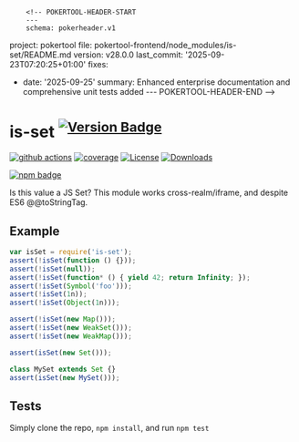         <!-- POKERTOOL-HEADER-START
        ---
        schema: pokerheader.v1
project: pokertool
file: pokertool-frontend/node_modules/is-set/README.md
version: v28.0.0
last_commit: '2025-09-23T07:20:25+01:00'
fixes:
- date: '2025-09-25'
  summary: Enhanced enterprise documentation and comprehensive unit tests added
        ---
        POKERTOOL-HEADER-END -->
# is-set <sup>[![Version Badge][npm-version-svg]][package-url]</sup>

[![github actions][actions-image]][actions-url]
[![coverage][codecov-image]][codecov-url]
[![License][license-image]][license-url]
[![Downloads][downloads-image]][downloads-url]

[![npm badge][npm-badge-png]][package-url]

Is this value a JS Set? This module works cross-realm/iframe, and despite ES6 @@toStringTag.

## Example

```js
var isSet = require('is-set');
assert(!isSet(function () {}));
assert(!isSet(null));
assert(!isSet(function* () { yield 42; return Infinity; });
assert(!isSet(Symbol('foo')));
assert(!isSet(1n));
assert(!isSet(Object(1n)));

assert(!isSet(new Map()));
assert(!isSet(new WeakSet()));
assert(!isSet(new WeakMap()));

assert(isSet(new Set()));

class MySet extends Set {}
assert(isSet(new MySet()));
```

## Tests
Simply clone the repo, `npm install`, and run `npm test`

[package-url]: https://npmjs.org/package/is-set
[npm-version-svg]: https://versionbadg.es/inspect-js/is-set.svg
[deps-svg]: https://david-dm.org/inspect-js/is-set.svg
[deps-url]: https://david-dm.org/inspect-js/is-set
[dev-deps-svg]: https://david-dm.org/inspect-js/is-set/dev-status.svg
[dev-deps-url]: https://david-dm.org/inspect-js/is-set#info=devDependencies
[npm-badge-png]: https://nodei.co/npm/is-set.png?downloads=true&stars=true
[license-image]: https://img.shields.io/npm/l/is-set.svg
[license-url]: LICENSE
[downloads-image]: https://img.shields.io/npm/dm/is-set.svg
[downloads-url]: https://npm-stat.com/charts.html?package=is-set
[codecov-image]: https://codecov.io/gh/inspect-js/is-set/branch/main/graphs/badge.svg
[codecov-url]: https://app.codecov.io/gh/inspect-js/is-set/
[actions-image]: https://img.shields.io/endpoint?url=https://github-actions-badge-u3jn4tfpocch.runkit.sh/inspect-js/is-set
[actions-url]: https://github.com/inspect-js/is-set/actions
